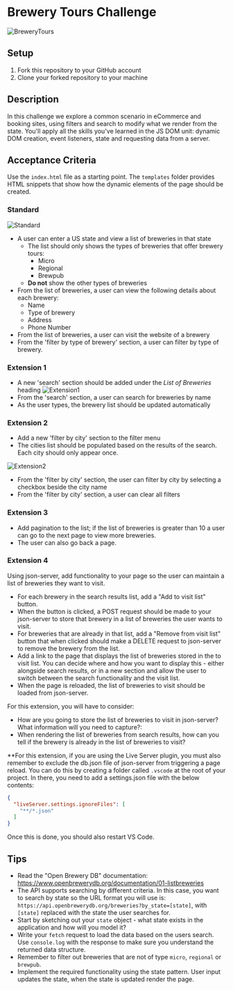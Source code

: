 # Brewery Tours Challenge

![BreweryTours](images/brewery.jpg)

## Setup
1. Fork this repository to your GitHub account
2. Clone your forked repository to your machine

## Description
In this challenge we explore a common scenario in eCommerce and booking sites, using filters and search to modify what we render from the state. You'll apply all the skills you've learned in the JS DOM unit: dynamic DOM creation, event listeners, state and requesting data from a server.

## Acceptance Criteria

Use the `index.html` file as a starting point. The `templates` folder provides HTML snippets that show how the dynamic elements of the page should be created.

### Standard
![Standard](images/standard.png)
- A user can enter a US state and view a list of breweries in that state
	- The list should only shows the types of breweries that offer brewery tours:
		- Micro
		- Regional
		- Brewpub
	- **Do not** show the other types of breweries
- From the list of breweries, a user can view the following details about each brewery:
	- Name
	- Type of brewery
	- Address
	- Phone Number
- From the list of breweries, a user can visit the website of a brewery
- From the 'filter by type of brewery' section, a user can filter by type of brewery.

### Extension 1
- A new 'search' section should be added under the *List of Breweries* heading
![Extension1](images/extension-1.png)
- From the 'search' section, a user can search for breweries by name
- As the user types, the brewery list should be updated automatically

### Extension 2
- Add a new 'filter by city' section to the filter menu
- The cities list should be populated based on the results of the search. Each city should only appear once.

![Extension2](images/extension-2.png)

- From the 'filter by city' section, the user can filter by city by selecting a checkbox beside the city name
- From the 'filter by city' section, a user can clear all filters

### Extension 3
-  Add pagination to the list; if the list of breweries is greater than 10 a user can go to the next page to view more breweries.
- The user can also go back a page.

### Extension 4
Using json-server, add functionality to your page so the user can maintain a list of breweries they want to visit.
- For each brewery in the search results list, add a "Add to visit list" button.
- When the button is clicked, a POST request should be made to your json-server to store that brewery in a list of breweries the user wants to visit.
- For breweries that are already in that list, add a "Remove from visit list" button that when clicked should make a DELETE request to json-server to remove the brewery from the list.
- Add a link to the page that displays the list of breweries stored in the to visit list. You can decide where and how you want to display this - either alongside search results, or in a new section and allow the user to switch between the search functionality and the visit list.
- When the page is reloaded, the list of breweries to visit should be loaded from json-server.

For this extension, you will have to consider:
- How are you going to store the list of breweries to visit in json-server? What information will you need to capture?:
- When rendering the list of breweries from search results, how can you tell if the brewery is already in the list of breweries to visit?

**For this extension, if you are using the Live Server plugin, you must also remember to exclude the db.json file of json-server from triggering a page reload. You can do this by creating a folder called `.vscode` at the root of your project. In there, you need to add a settings.json file with the below contents:

```json
{
  "liveServer.settings.ignoreFiles": [
    "**/*.json"
  ]
}
```

Once this is done, you should also restart VS Code.

## Tips
- Read the "Open Brewery DB" documentation: https://www.openbrewerydb.org/documentation/01-listbreweries
- The API supports searching by different criteria. In this case, you want to search by state so the URL format you will use is: `https://api.openbrewerydb.org/breweries?by_state=[state]`, with `[state]` replaced with the state the user searches for.
- Start by sketching out your `state` object - what state exists in the application and how will you model it?
- Write your `fetch` request to load the data based on the users search. Use `console.log` with the response to make sure you understand the returned data structure.
- Remember to filter out breweries that are not of type `micro`, `regional` or `brewpub`.
- Implement the required functionality using the state pattern. User input updates the state, when the state is updated render the page.
